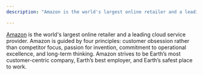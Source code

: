 ```yaml
---
description: "Amazon is the world's largest online retailer and a leading cloud service provider."

---
```

[Amazon](https://amazon.com) is the world's largest online retailer and a leading cloud service provider. Amazon is guided by four principles: customer obsession rather than competitor focus, passion for invention, commitment to operational excellence, and long-term thinking. Amazon strives to be Earth’s most customer-centric company, Earth’s best employer, and Earth’s safest place to work.
